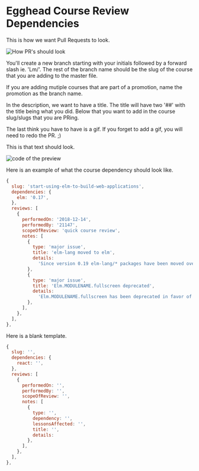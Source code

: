 # Egghead Course Review Dependencies

This is how we want Pull Requests to look.

![How PR's should look](https://res.cloudinary.com/dg3gyk0gu/image/upload/v1545085962/transcript-images/how-prs-should-look.png)

You'll create a new branch starting with your initials followed by a forward slash ie. 'Lm/'. The rest of the branch name should be the slug of the course that you are adding to the master file. 

If you are adding mutiple courses that are part of a promotion, name the promotion as the branch name. 

In the description, we want to have a title. The title will have two '##' with the title being what you did. Below that you want to add in the course slug/slugs that you are PRing. 

The last think you have to have is a gif. If you forget to add a gif, you will need to redo the PR. ;) 

This is that text should look. 

![code of the preview](https://res.cloudinary.com/dg3gyk0gu/image/upload/v1545085962/transcript-images/code-of-the-preview.png)

Here is an example of what the course dependency should look like.

```js
{
  slug: 'start-using-elm-to-build-web-applications',
  dependencies: {
    elm: '0.17',
  },
  reviews: [
    {
      performedOn: '2018-12-14',
      performedBy: '21147',
      scopeOfReview: 'quick course review',
      notes: [
        {
          type: 'major issue',
          title: 'elm-lang moved to elm',
          details:
            'Since version 0.19 elm-lang/* packages have been moved over to elm/*',
        },
        {
          type: 'major issue',
          title: 'Elm.MODULENAME.fullscreen deprecated',
          details:
            'Elm.MODULENAME.fullscreen has been deprecated in favor of Elm.MODULENAME.init',
        },
      ],
    },
  ],
},
```

Here is a blank template.

```js
{
  slug: '',
  dependencies: {
    react: '',
  },
  reviews: [
    {
      performedOn: '',
      performedBy: '',
      scopeOfReview: '',
      notes: [
        {
          type: '',
          dependency: '',
          lessonsAffected: '',
          title: '',
          details:
        },
      ],
    },
  ],
},
```